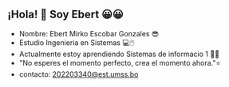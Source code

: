 ## ¡Hola! 👋 Soy Ebert 😀😀

-  Nombre: Ebert Mirko Escobar Gonzales 😎
-  Estudio Ingenieria en Sistemas  💻🖱️
-  Actualmente estoy aprendiendo Sistemas de informacio 1 👨‍💻
- "No esperes el momento perfecto, crea el momento ahora."⭐
- contacto: 202203340@est.umss.bo 

